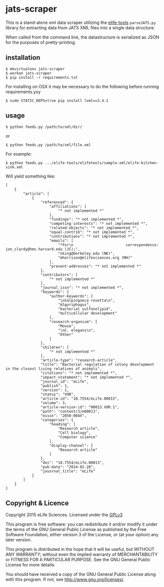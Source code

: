 # jats-scraper

This is a stand-alone xml data scraper utilizing the 
[elife-tools](https://github.com/elifesciences/elife-tools) `parseJATS.py` 
library for extracting data from JATS XML files into a single data structure.

When called from the command line, the datastructure is serialized as JSON for
the purposes of pretty-printing.

## installation

    $ mkvirtualenv jats-scraper
    $ workon jats-scraper
    $ pip install -r requirements.txt
    
For installing on OSX it may be necessary to do the following before running requirements.yxy
    
    $ sudo STATIC_DEPS=true pip install lxml==3.4.1 

## usage

    $ python feeds.py /path/to/xml/dir/
    
or

    $ python feeds.py /path/to/xml/file.xml
    
For example:

    $ python feeds.py .../elife-tools/elifetools/sample-xml/elife-kitchen-sink.xml
        
Will yield something like:

    [
        {
            "article": [
                {
                    "referenced": {
                        "affiliations": [
                            "* not implemented *"
                        ], 
                        "fundings": "* not implemented *", 
                        "competing-interests": "* not implemented *", 
                        "related-objects": "* not implemented *", 
                        "equal-contrib": "* not implemented *", 
                        "contributions": "* not implemented *", 
                        "emails": [
                            "*For\n                        correspondence: jon_clardy@hms.harvard.edu (JC);", 
                            "nking@berkeley.edu (NK)", 
                            "mharrison@elifesciences.org (MH)"
                        ], 
                        "present-addresses": "* not implemented *"
                    }, 
                    "contributors": [
                        "* not implemented *"
                    ], 
                    "journal_issn": "* not implemented *", 
                    "keywords": {
                        "author-keywords": [
                            "\nSalpingoeca rosetta\n", 
                            "Algoriphagus", 
                            "bacterial sulfonolipid", 
                            "multicellular development"
                        ], 
                        "research-organism": [
                            "Mouse", 
                            "\nC. elegans\n", 
                            "Other"
                        ]
                    }, 
                    "children": [
                        "* not implemented *"
                    ], 
                    "article-type": "research-article", 
                    "title": "Bacterial regulation of colony development in the closest living relatives of animals", 
                    "citations": "* not implemented *", 
                    "impact-statement": "* not implemented *", 
                    "journal_id": "eLife", 
                    "publish": 1, 
                    "version": 1, 
                    "status": "VOR", 
                    "article-id": "10.7554/eLife.00013", 
                    "volume": 3, 
                    "article-version-id": "00013.VOR.1", 
                    "path": "content/3/e00013", 
                    "eissn": "2050-084X", 
                    "categories": {
                        "heading": [
                            "Research article", 
                            "Cell biology", 
                            "Computer science"
                        ], 
                        "display-channel": [
                            "Research article"
                        ]
                    }, 
                    "doi": "10.7554/eLife.00013", 
                    "pub-date": "2014-02-28", 
                    "jousrnal_title": "eLife"
                }
            ]
        }
    ]

## Copyright & Licence

Copyright 2015 eLife Sciences. Licensed under the [GPLv3](gpl.txt)

This program is free software: you can redistribute it and/or modify
it under the terms of the GNU General Public License as published by
the Free Software Foundation, either version 3 of the License, or
(at your option) any later version.

This program is distributed in the hope that it will be useful,
but WITHOUT ANY WARRANTY; without even the implied warranty of
MERCHANTABILITY or FITNESS FOR A PARTICULAR PURPOSE.  See the
GNU General Public License for more details.

You should have received a copy of the GNU General Public License
along with this program.  If not, see <http://www.gnu.org/licenses/>.


